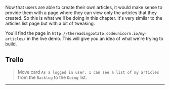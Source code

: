 Now that users are able to create their own articles, it would make sense to provide them with a page where they can view only the articles that they created. So this is what we'll be doing in this chapter. It's very similar to the articles list page but with a bit of tweaking.


You'll find the page in `http://thereadingpotato.codeunicorn.io/my-articles/` in the live demo. This will give you an idea of what we're trying to build.


## Trello
> Move card `As a logged in user, I can see a list of my articles` from the `Backlog` to the `Doing` list.
___
